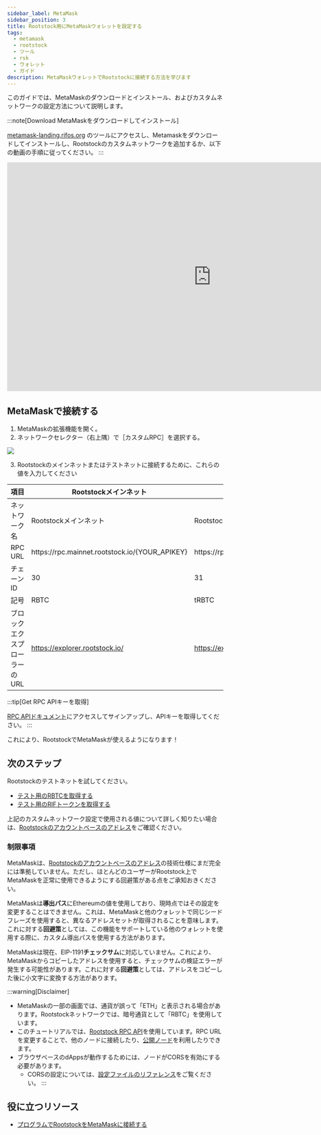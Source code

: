 ```yaml
---
sidebar_label: MetaMask
sidebar_position: 3
title: Rootstock用にMetaMaskウォレットを設定する
tags:
  - metamask
  - rootstock
  - ツール
  - rsk
  - ウォレット
  - ガイド
description: MetaMaskウォレットでRootstockに接続する方法を学びます
---
```


このガイドでは、MetaMaskのダウンロードとインストール、およびカスタムネットワークの設定方法について説明します。

:::note[Download MetaMaskをダウンロードしてインストール]

[metamask-landing.rifos.org](https://metamask-landing.rifos.org/) のツールにアクセスし、Metamaskをダウンロードしてインストールし、Rootstockのカスタムネットワークを追加するか、以下の動画の手順に従ってください。
:::

<div class="video-container">
  <iframe width="949" height="534" src="https://youtube.com/embed/VyPewQoWhn0" frameborder="0" allow="accelerometer; autoplay; encrypted-media; gyroscope; picture-in-picture" allowfullscreen></iframe>
</div>

## MetaMaskで接続する

1. MetaMaskの拡張機能を開く。
2. ネットワークセレクター（右上隅）で［カスタムRPC］を選択する。

  <div styles="text-align: center">
    <img class="metamask-screenshot" src="/img/tools/metamask/metamask.png" />
  </div>

3. Rootstockのメインネットまたはテストネットに接続するために、これらの値を入力してください

<table class="table">
  <thead>
    <tr>
      <th scope="col">項目</th>
      <th scope="col">Rootstockメインネット</th>
      <th scope="col">Rootstockテストネット</th>
    </tr>
  </thead>
  <tbody>
    <tr>
      <td>ネットワーク名</td>
      <td>Rootstockメインネット</td>
      <td>Rootstockテストネット</td>
    </tr>
    <tr>
      <td>RPC URL</td>
      <td>https://rpc.mainnet.rootstock.io/{YOUR_APIKEY}</td>
      <td>https://rpc.testnet.rootstock.io/{YOUR_APIKEY}</td>
    </tr>
    <tr>
      <td>チェーンID</td>
      <td>30</td>
      <td>31</td>
    </tr>
    <tr>
      <td>記号</td>
      <td>RBTC</td>
      <td>tRBTC</td>
    </tr>
    <tr>
      <td>ブロックエクスプローラーのURL</td>
      <td><a href="https://explorer.rootstock.io/" target="_blank">https://explorer.rootstock.io/</a></td>
      <td><a href="https://explorer.testnet.rootstock.io/" target="_blank">https://explorer.testnet.rootstock.io/</a></td>
    </tr>
  </tbody>
</table>

:::tip[Get RPC APIキーを取得]

[RPC APIドキュメント](/developers/rpc-api/)にアクセスしてサインアップし、APIキーを取得してください。
:::

これにより、RootstockでMetaMaskが使えるようになります！

## 次のステップ

Rootstockのテストネットを試してください。

- [テスト用のRBTCを取得する](https://faucet.rootstock.io)
- [テスト用のRIFトークンを取得する](https://faucet.rifos.org)

上記のカスタムネットワーク設定で使用される値について詳しく知りたい場合は、[Rootstockのアカウントベースのアドレス](/concepts/account-based-addresses/)をご確認ください。

### 制限事項

MetaMaskは、[Rootstockのアカウントベースのアドレス](/concepts/account-based-addresses/)の技術仕様にまだ完全には準拠していません。ただし、ほとんどのユーザーがRootstock上でMetaMaskを正常に使用できるようにする回避策がある点をご承知おきください。

MetaMaskは**導出パス**にEthereumの値を使用しており、現時点ではその設定を変更することはできません。これは、MetaMaskと他のウォレットで同じシードフレーズを使用すると、異なるアドレスセットが取得されることを意味します。これに対する**回避策**としては、この機能をサポートしている他のウォレットを使用する際に、カスタム導出パスを使用する方法があります。

MetaMaskは現在、EIP-1191**チェックサム**に対応していません。これにより、MetaMaskからコピーしたアドレスを使用すると、チェックサムの検証エラーが発生する可能性があります。これに対する**回避策**としては、アドレスをコピーした後に小文字に変換する方法があります。

:::warning\[Disclaimer]

- MetaMaskの一部の画面では、通貨が誤って「ETH」と表示される場合があります。Rootstockネットワークでは、暗号通貨として「RBTC」を使用しています。
- このチュートリアルでは、[Rootstock RPC API](/developers/rpc-api/)を使用しています。RPC URLを変更することで、他のノードに接続したり、[公開ノード](/node-operators/public-nodes/)を利用したりできます。
- ブラウザベースのdAppsが動作するためには、ノードがCORSを有効にする必要があります。
  - CORSの設定については、[設定ファイルのリファレンス](/node-operators/setup/configuration/)をご覧ください。
    :::

## 役に立つリソース

- [プログラムでRootstockをMetaMaskに接続する](/resources/tutorials/rootstock-metamask/)
